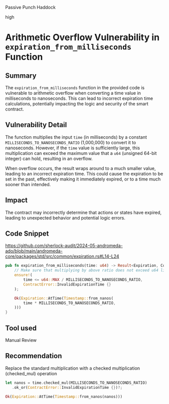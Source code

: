 Passive Punch Haddock

high

# Arithmetic Overflow Vulnerability in `expiration_from_milliseconds` Function

## Summary
The `expiration_from_milliseconds` function in the provided code is vulnerable to arithmetic overflow when converting a time value in milliseconds to nanoseconds. This can lead to incorrect expiration time calculations, potentially impacting the logic and security of the smart contract.

## Vulnerability Detail
The function multiplies the input `time` (in milliseconds) by a constant `MILLISECONDS_TO_NANOSECONDS_RATIO` (1,000,000) to convert it to nanoseconds. However, if the `time` value is sufficiently large, this multiplication can exceed the maximum value that a `u64` (unsigned 64-bit integer) can hold, resulting in an overflow.

When overflow occurs, the result wraps around to a much smaller value, leading to an incorrect expiration time. This could cause the expiration to be set in the past, effectively making it immediately expired, or to a time much sooner than intended.

## Impact
The contract may incorrectly determine that actions or states have expired, leading to unexpected behavior and potential logic errors.

## Code Snippet
https://github.com/sherlock-audit/2024-05-andromeda-ado/blob/main/andromeda-core/packages/std/src/common/expiration.rs#L14-L24

```rust
pub fn expiration_from_milliseconds(time: u64) -> Result<Expiration, ContractError> {
    // Make sure that multiplying by above ratio does not exceed u64 limit
    ensure!(
        time <= u64::MAX / MILLISECONDS_TO_NANOSECONDS_RATIO,
        ContractError::InvalidExpirationTime {}
    );

    Ok(Expiration::AtTime(Timestamp::from_nanos(
        time * MILLISECONDS_TO_NANOSECONDS_RATIO,
    )))
}
```

## Tool used

Manual Review

## Recommendation
Replace the standard multiplication with a checked multiplication (checked_mul) operation

```rust
let nanos = time.checked_mul(MILLISECONDS_TO_NANOSECONDS_RATIO)
   .ok_or(ContractError::InvalidExpirationTime {})?;

Ok(Expiration::AtTime(Timestamp::from_nanos(nanos)))
```
